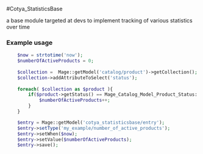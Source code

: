
#Cotya_StatisticsBase

a base module targeted at devs to implement tracking of various statistics over time




### Example usage

```php
    $now = strtotime('now');
    $numberOfActiveProducts = 0;
    
    $collection =  Mage::getModel('catalog/product')->getCollection();
    $collection->addAttributeToSelect('status');
    
    foreach( $collection as $product ){
        if($product->getStatus() == Mage_Catalog_Model_Product_Status::STATUS_ENABLED){
            $numberOfActiveProducts++;
        }
    }

    $entry = Mage::getModel('cotya_statisticsbase/entry');
    $entry->setType('my_example/number_of_active_products');
    $entry->setWhen($now);
    $entry->setValue($numberOfActiveProducts);
    $entry->save();
```


